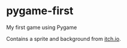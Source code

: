 # pygame-first
My first game using Pygame

Contains a sprite and background from [itch.io](https://itch.io).
